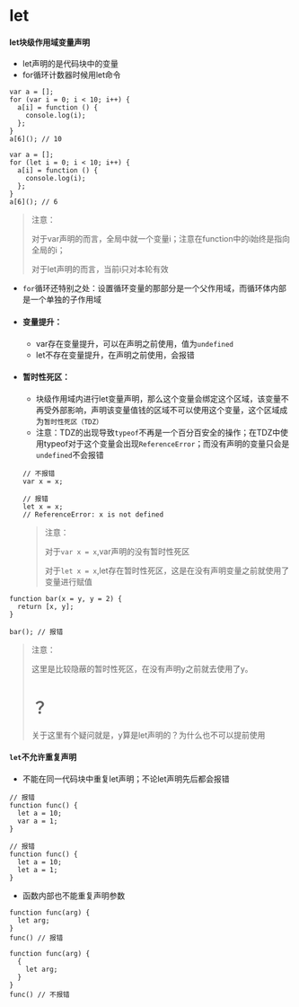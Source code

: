 # let

#### let块级作用域变量声明

- let声明的是代码块中的变量
- for循环计数器时候用let命令

```shell
var a = [];
for (var i = 0; i < 10; i++) {
  a[i] = function () {
    console.log(i);
  };
}
a[6](); // 10
```

```shell
var a = [];
for (let i = 0; i < 10; i++) {
  a[i] = function () {
    console.log(i);
  };
}
a[6](); // 6
```

>  注意：
>
> 对于var声明的而言，全局中就一个变量i；注意在function中的i始终是指向全局的i；
>
> 对于let声明的而言，当前i只对本轮有效

- `for`循环还特别之处：设置循环变量的那部分是一个父作用域，而循环体内部是一个单独的子作用域

- #### 变量提升：

  - var存在变量提升，可以在声明之前使用，值为`undefined`
  - let不存在变量提升，在声明之前使用，会报错

- #### 暂时性死区：

  - 块级作用域内进行let变量声明，那么这个变量会绑定这个区域，该变量不再受外部影响，声明该变量值钱的区域不可以使用这个变量，这个区域成为`暂时性死区（TDZ）`
  - 注意：TDZ的出现导致`typeof`不再是一个百分百安全的操作；在TDZ中使用typeof对于这个变量会出现`ReferenceError`；而没有声明的变量只会是`undefined`不会报错

  ```shell
  // 不报错
  var x = x;
  
  // 报错
  let x = x;
  // ReferenceError: x is not defined
  ```

  > 注意：
  >
  > 对于`var x = x`,var声明的没有暂时性死区
  >
  > 对于`let x = x`,let存在暂时性死区，这是在没有声明变量之前就使用了变量进行赋值

```shell
function bar(x = y, y = 2) {
  return [x, y];
}

bar(); // 报错
```

> 注意：
>
> 这里是比较隐蔽的暂时性死区，在没有声明y之前就去使用了y。
>
> # ？ 
>
> 关于这里有个疑问就是，y算是let声明的？为什么也不可以提前使用

#### `let`不允许重复声明

- 不能在同一代码块中重复let声明；不论let声明先后都会报错

```shell
// 报错
function func() {
  let a = 10;
  var a = 1;
}

// 报错
function func() {
  let a = 10;
  let a = 1;
}
```

- 函数内部也不能重复声明参数

```shell
function func(arg) {
  let arg;
}
func() // 报错

function func(arg) {
  {
    let arg;
  }
}
func() // 不报错
```